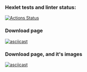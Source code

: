 ### Hexlet tests and linter status:
[![Actions Status](https://github.com/dim2k2006/frontent-testing-react-project-lvl1/workflows/hexlet-check/badge.svg)](https://github.com/dim2k2006/frontent-testing-react-project-lvl1/actions)

### Download page

[![asciicast](https://asciinema.org/a/BGQNeX95XSJLtTjvOhjKyjBz2.svg)](https://asciinema.org/a/BGQNeX95XSJLtTjvOhjKyjBz2)

### Download page, and it's images

[![asciicast](https://asciinema.org/a/bR6x4HIWSh5hmlSym527A1bwx.svg)](https://asciinema.org/a/bR6x4HIWSh5hmlSym527A1bwx)